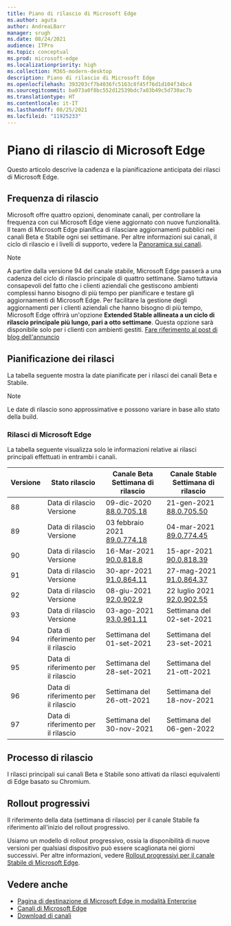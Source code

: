```yaml
---
title: Piano di rilascio di Microsoft Edge
ms.author: aguta
author: AndreaLBarr
manager: srugh
ms.date: 08/24/2021
audience: ITPro
ms.topic: conceptual
ms.prod: microsoft-edge
ms.localizationpriority: high
ms.collection: M365-modern-desktop
description: Piano di rilascio di Microsoft Edge
ms.openlocfilehash: 393203cf7b4036fc5163c8f45f76d1d104f34bc4
ms.sourcegitcommit: ba073a0f8bc552d12539bdc7a83b49c5d730ac7b
ms.translationtype: HT
ms.contentlocale: it-IT
ms.lasthandoff: 08/25/2021
ms.locfileid: "11925233"
---
```

# <a name="microsoft-edge-release-schedule"></a>Piano di rilascio di Microsoft Edge

Questo articolo descrive la cadenza e la pianificazione anticipata dei rilasci di Microsoft Edge.

## <a name="release-cadence"></a>Frequenza di rilascio

Microsoft offre quattro opzioni, denominate canali, per controllare la frequenza con cui Microsoft Edge viene aggiornato con nuove funzionalità. Il team di Microsoft Edge pianifica di rilasciare aggiornamenti pubblici nei canali Beta e Stabile ogni sei settimane. Per altre informazioni sui canali, il ciclo di rilascio e i livelli di supporto, vedere la [Panoramica sui canali](./microsoft-edge-channels.md#channel-overview).

> [!NOTE]
> A partire dalla versione 94 del canale stabile, Microsoft Edge passerà a una cadenza del ciclo di rilascio principale di quattro settimane. Siamo tuttavia consapevoli del fatto che i clienti aziendali che gestiscono ambienti complessi hanno bisogno di più tempo per pianificare e testare gli aggiornamenti di Microsoft Edge. Per facilitare la gestione degli aggiornamenti per i clienti aziendali che hanno bisogno di più tempo, Microsoft Edge offrirà un'opzione **Extended Stable allineata a un ciclo di rilascio principale più lungo, pari a otto settimane**. Questa opzione sarà disponibile solo per i clienti con ambienti gestiti. [Fare riferimento al post di blog dell'annuncio](https://blogs.windows.com/msedgedev/2021/07/15/opt-in-extended-stable-release-cycle/)

## <a name="release-schedule"></a>Pianificazione dei rilasci

La tabella seguente mostra la date pianificate per i rilasci dei canali Beta e Stabile.

> [!NOTE]
> Le date di rilascio sono approssimative e possono variare in base allo stato della build.

### <a name="microsoft-edge-releases"></a>Rilasci di Microsoft Edge

La tabella seguente visualizza solo le informazioni relative ai rilasci principali effettuati in entrambi i canali.

| Versione | Stato rilascio | Canale Beta<br>Settimana di rilascio | Canale Stable<br>Settimana di rilascio |
|---------|-----|------|--------|
| 88 | Data di rilascio<br>Versione | 09-dic-2020<br>[88.0.705.18](/deployedge/microsoft-edge-relnote-archive-beta-channel#version-88070518-december-9) | 21-gen-2021<br>[88.0.705.50](/deployedge/microsoft-edge-relnote-archive-stable-channel#version-88070550-january-21)|
| 89 | Data di rilascio<br>Versione | 03 febbraio 2021<br>[89.0.774.18](/deployedge/microsoft-edge-relnote-beta-channel#version-89077423-february-8) | 04-mar-2021<br>[89.0.774.45](/deployedge/microsoft-edge-relnote-stable-channel#version-89077445-march-4) |
| 90 | Data di rilascio<br>Versione | 16-Mar-2021<br>[90.0.818.8](/deployedge/microsoft-edge-relnote-beta-channel#version-9008188-march-16) | 15-apr-2021<BR>[90.0.818.39](/deployedge/microsoft-edge-relnote-stable-channel#version-90081839-april-15) |
| 91 | Data di rilascio<br>Versione | 30-apr-2021<br>[91.0.864.11](/deployedge/microsoft-edge-relnote-beta-channel#version-91086411-april-30) | 27-mag-2021<BR>[91.0.864.37](/deployedge/microsoft-edge-relnote-stable-channel#version-91086437-may-27) |
| 92 | Data di rilascio<br>Versione | 08-giu-2021<br>[92.0.902.9](/deployedge/microsoft-edge-relnote-beta-channel#version-9209029-june-08) | 22 luglio 2021<BR>[92.0.902.55](/deployedge/microsoft-edge-relnote-stable-channel#version-92090255-july-22) |
| 93 | Data di rilascio<br>Versione | 03-ago-2021<br>[93.0.961.11](/deployedge/microsoft-edge-relnote-beta-channel#version-93096111-August-03) | Settimana del 02-set-2021 |
| 94 | Data di riferimento per il rilascio | Settimana del 01-set-2021 | Settimana del 23-set-2021 |
| 95 | Data di riferimento per il rilascio | Settimana del 28-set-2021 | Settimana del 21-ott-2021 |
| 96 | Data di riferimento per il rilascio | Settimana del 26-ott-2021 | Settimana del 18-nov-2021 |
| 97 | Data di riferimento per il rilascio | Settimana del 30-nov-2021 | Settimana del 06-gen-2022 |

## <a name="release-process"></a>Processo di rilascio

I rilasci principali sui canali Beta e Stabile sono attivati da rilasci equivalenti di Edge basato su Chromium.

## <a name="progressive-rollouts"></a>Rollout progressivi

Il riferimento della data (settimana di rilascio) per il canale Stabile fa riferimento all'inizio del rollout progressivo.

Usiamo un modello di rollout progressivo, ossia la disponibilità di nuove versioni per qualsiasi dispositivo può essere scaglionata nei giorni successivi. Per altre informazioni, vedere [Rollout progressivi per il canale Stabile di Microsoft Edge](/deployedge/microsoft-edge-update-progressive-rollout).

## <a name="see-also"></a>Vedere anche

- [Pagina di destinazione di Microsoft Edge in modalità Enterprise](https://aka.ms/EdgeEnterprise)
- [Canali di Microsoft Edge](/deployedge/microsoft-edge-channels)
- [Download di canali](https://www.microsoft.com/edge/business/download)
